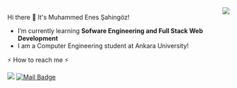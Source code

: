 
<img align='right' src="https://github-readme-stats.vercel.app/api?username=enessahingoz">

Hi there 👋 It's Muhammed Enes Şahingöz!

- I’m currently learning **Sofware Engineering and Full Stack Web Development**
- I am a Computer Engineering student at Ankara University!

 ⚡ How to reach me ⚡

[![](https://img.shields.io/badge/linkedin-%230077B5.svg?&style=for-the-badge&logo=linkedin&logoColor=white)](https://www.linkedin.com/in/enessahingoz/)
[![Mail Badge](https://img.shields.io/badge/fceydayildiz@gmail.com-c14438?style=for-the-badge&logo=Gmail&logoColor=white&link=mailto:fceydayildiz@gmail.com)](mailto:enessahingoz@gmail.com)
